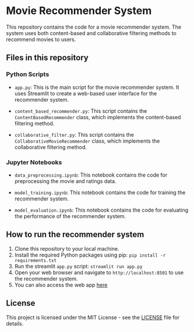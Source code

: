 # Movie Recommender System

This repository contains the code for a movie recommender system. The system uses both content-based and collaborative filtering methods to recommend movies to users.

## Files in this repository

### Python Scripts

- `app.py`: This is the main script for the movie recommender system. It uses Streamlit to create a web-based user interface for the recommender system.

- `content_based_recommender.py`: This script contains the `ContentBasedRecommender` class, which implements the content-based filtering method.

- `collaborative_filter.py`: This script contains the `CollaborativeMovieRecommender` class, which implements the collaborative filtering method.

### Jupyter Notebooks

- `data_preprocessing.ipynb`: This notebook contains the code for preprocessing the movie and ratings data.

- `model_training.ipynb`: This notebook contains the code for training the recommender system.

- `model_evaluation.ipynb`: This notebook contains the code for evaluating the performance of the recommender system.

## How to run the recommender system

1. Clone this repository to your local machine.
2. Install the required Python packages using pip: `pip install -r requirements.txt`
3. Run the streamlit `app.py` script: `streamlit run app.py`
4. Open your web browser and navigate to `http://localhost:8501` to use the recommender system.
5. You can also access the web app [here](https://movierecs.streamlit.app/)

## License

This project is licensed under the MIT License - see the [LICENSE](LICENSE) file for details.
